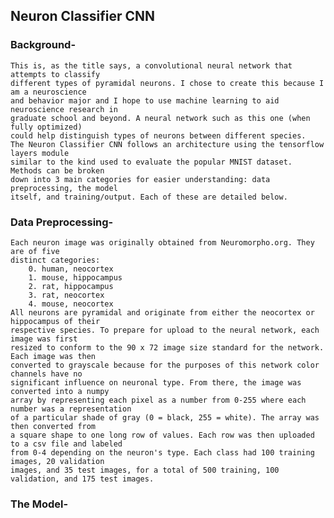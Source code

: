 ## Neuron Classifier CNN

### Background-
    This is, as the title says, a convolutional neural network that attempts to classify
    different types of pyramidal neurons. I chose to create this because I am a neuroscience 
    and behavior major and I hope to use machine learning to aid neuroscience research in
    graduate school and beyond. A neural network such as this one (when fully optimized)
    could help distinguish types of neurons between different species.
    The Neuron Classifier CNN follows an architecture using the tensorflow layers module
    similar to the kind used to evaluate the popular MNIST dataset. Methods can be broken 
    down into 3 main categories for easier understanding: data preprocessing, the model
    itself, and training/output. Each of these are detailed below.

### Data Preprocessing-
    Each neuron image was originally obtained from Neuromorpho.org. They are of five
    distinct categories:
        0. human, neocortex
        1. mouse, hippocampus
        2. rat, hippocampus
        3. rat, neocortex
        4. mouse, neocortex
    All neurons are pyramidal and originate from either the neocortex or hippocampus of their
    respective species. To prepare for upload to the neural network, each image was first
    resized to conform to the 90 x 72 image size standard for the network. Each image was then
    converted to grayscale because for the purposes of this network color channels have no
    significant influence on neuronal type. From there, the image was converted into a numpy
    array by representing each pixel as a number from 0-255 where each number was a representation
    of a particular shade of gray (0 = black, 255 = white). The array was then converted from
    a square shape to one long row of values. Each row was then uploaded to a csv file and labeled
    from 0-4 depending on the neuron's type. Each class had 100 training images, 20 validation
    images, and 35 test images, for a total of 500 training, 100 validation, and 175 test images.

### The Model-
    
